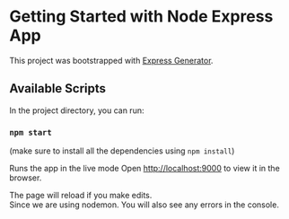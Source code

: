 # Getting Started with Node Express App

This project was bootstrapped with [Express Generator](https://expressjs.com/en/starter/generator.html).

## Available Scripts

In the project directory, you can run:

### `npm start`

(make sure to install all the dependencies using `npm install`)

Runs the app in the live mode
Open [http://localhost:9000](http://localhost:9000) to view it in the browser.

The page will reload if you make edits.\
Since we are using nodemon.
You will also see any errors in the console.

